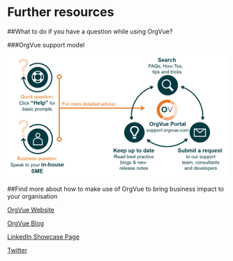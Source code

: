 # Further resources

##What to do if you have a question while using OrgVue?

###OrgVue support model

![](A1-019.supportmodel.png)

##Find more about how to make use of OrgVue to bring business impact to your organisation

[OrgVue Website](orgvue.com/resources)

[OrgVue Blog](blog.orgvue.com)

[LinkedIn Showcase Page](linkedin.com/company/orgvue)

[Twitter](https://twitter.com/OrgVue)




